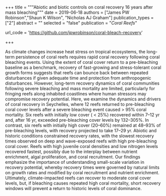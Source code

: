 +++
title = """Abiotic and biotic controls on coral recovery 16 years after mass
bleaching"""
date = 2019-06-18
authors = ["James PW Robinson","Shaun K Wilson", "Nicholas AJ Graham"]
publication_types = ["2"]
abstract = ""
selected = "false"
publication = "*Coral Reefs*"

url_code = 'https://github.com/jpwrobinson/coral-bleach-recovery'

+++

<script type='text/javascript' src='https://d1bxh8uas1mnw7.cloudfront.net/assets/embed.js'></script>

<div data-badge-details="right" data-badge-type="medium-donut" data-doi="10.1007/s00338-019-01831-7" data-hide-no-mentions="true" class="altmetric-embed"></div>


As climate changes increase heat stress on tropical ecosystems, the long-term persistence of coral reefs requires rapid coral recovery following coral bleaching events. Using the extent of coral cover return to a pre-bleaching baseline as a benchmark, recovery of fast-growing and stress-tolerant coral growth forms suggests that reefs can bounce back between repeated disturbances if given adequate time and protection from anthropogenic disturbances. However, long-term recovery dynamics of coral communities following severe bleaching and mass mortality are limited, particularly for fringing reefs along inhabited coastlines where human stressors may compromise recovery potential. Here, we examine the dynamics and drivers of coral recovery in Seychelles, where 12 reefs returned to pre-bleaching coral cover levels after a severe bleaching event caused > 95% coral mortality. Six reefs with initially low cover ( < 25%) recovered within 7–12 yr and, after 16 yr, exceeded pre-bleaching cover levels by 132–305%. In contrast, six reefs with initially high cover (20–60%) remained at 48–93% of pre-bleaching levels, with recovery projected to take 17–29 yr. Abiotic and historic conditions constrained recovery rates, with the slowest recovery times observed on deep and wave-exposed reefs with high pre-bleaching coral cover. Reefs with high juvenile coral densities and low nitrogen levels recovered fastest, possibly due to the interplay between nutrient enrichment, algal proliferation, and coral recruitment. Our findings emphasize the importance of understanding small-scale variation in recovery potential, whereby recovery times were governed by natural limits on growth rates and modified by coral recruitment and nutrient enrichment. Ultimately, climate-impacted reefs can recover to moderate coral cover levels, but, if bleaching causes repeated high coral mortality, short recovery windows will prevent a return to historic levels of coral dominance.		 			 						 			 		